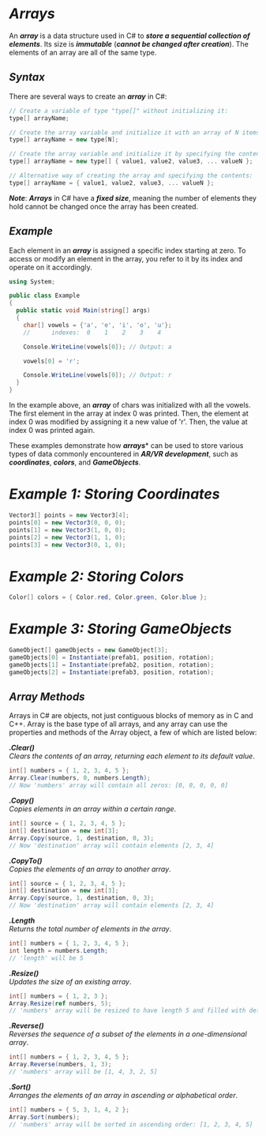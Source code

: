 # ***Arrays***

An ***array*** is a data structure used in C# to ***store a sequential collection of elements***. Its size is ***immutable*** (***cannot be changed after creation***). The elements of an array are all of the same type. 

## ***Syntax***

There are several ways to create an ***array*** in C#:

```csharp
// Create a variable of type "type[]" without initializing it:
type[] arrayName;

// Create the array variable and initialize it with an array of N items:
type[] arrayName = new type[N];

// Create the array variable and initialize it by specifying the contents:
type[] arrayName = new type[] { value1, value2, value3, ... valueN };

// Alternative way of creating the array and specifying the contents:
type[] arrayName = { value1, value2, value3, ... valueN };
```

***Note***: ***Arrays*** in C# have a ***fixed size***, meaning the number of elements they hold cannot be changed once the array has been created.

## ***Example***
Each element in an ***array*** is assigned a specific index starting at zero. To access or modify an element in the array, you refer to it by its index and operate on it accordingly.
```csharp
using System;

public class Example
{
  public static void Main(string[] args)
  {
    char[] vowels = {'a', 'e', 'i', 'o', 'u'};
    //      indexes:  0    1    2    3    4

    Console.WriteLine(vowels[0]); // Output: a

    vowels[0] = 'r';

    Console.WriteLine(vowels[0]); // Output: r
  }
}
```
In the example above, an ***array*** of chars was initialized with all the vowels. The first element in the array at index 0 was printed. Then, the element at index 0 was modified by assigning it a new value of 'r'. Then, the value at index 0 was printed again.

These examples demonstrate how ***arrays**** can be used to store various types of data commonly encountered in ***AR/VR development***, such as ***coordinates***, ***colors***, and ***GameObjects***.

# ***Example 1: Storing Coordinates***
```csharp
Vector3[] points = new Vector3[4];
points[0] = new Vector3(0, 0, 0);
points[1] = new Vector3(1, 0, 0);
points[2] = new Vector3(1, 1, 0);
points[3] = new Vector3(0, 1, 0);
```
# ***Example 2: Storing Colors***
```csharp
Color[] colors = { Color.red, Color.green, Color.blue };
```
# ***Example 3: Storing GameObjects***
```csharp
GameObject[] gameObjects = new GameObject[3];
gameObjects[0] = Instantiate(prefab1, position, rotation);
gameObjects[1] = Instantiate(prefab2, position, rotation);
gameObjects[2] = Instantiate(prefab3, position, rotation);
```
## ***Array Methods***

Arrays in C# are objects, not just contiguous blocks of memory as in C and C++. Array is the base type of all arrays, and any array can use the properties and methods of the Array object, a few of which are listed below:

***.Clear()***\
*Clears the contents of an array, returning each element to its default value*.
```csharp
int[] numbers = { 1, 2, 3, 4, 5 };
Array.Clear(numbers, 0, numbers.Length);
// Now 'numbers' array will contain all zeros: [0, 0, 0, 0, 0]
```

***.Copy()***\
*Copies elements in an array within a certain range*.
```csharp
int[] source = { 1, 2, 3, 4, 5 };
int[] destination = new int[3];
Array.Copy(source, 1, destination, 0, 3);
// Now 'destination' array will contain elements [2, 3, 4]
```
***.CopyTo()***\
*Copies the elements of an array to another array*.
```csharp
int[] source = { 1, 2, 3, 4, 5 };
int[] destination = new int[3];
Array.Copy(source, 1, destination, 0, 3);
// Now 'destination' array will contain elements [2, 3, 4]
```
***.Length***\
*Returns the total number of elements in the array*.
```csharp
int[] numbers = { 1, 2, 3, 4, 5 };
int length = numbers.Length;
// 'length' will be 5
```
***.Resize()***\
*Updates the size of an existing array*.
```csharp
int[] numbers = { 1, 2, 3 };
Array.Resize(ref numbers, 5);
// 'numbers' array will be resized to have length 5 and filled with default values
```

***.Reverse()***\
*Reverses the sequence of a subset of the elements in a one-dimensional array*.
```csharp
int[] numbers = { 1, 2, 3, 4, 5 };
Array.Reverse(numbers, 1, 3);
// 'numbers' array will be [1, 4, 3, 2, 5]
```
***.Sort()***\
*Arranges the elements of an array in ascending or alphabetical order*.
```csharp
int[] numbers = { 5, 3, 1, 4, 2 };
Array.Sort(numbers);
// 'numbers' array will be sorted in ascending order: [1, 2, 3, 4, 5]
```
